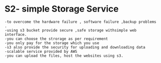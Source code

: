 # S2- simple Storage Service
	-to overcome the hardware failure , software failure ,backup problems .
	-using s3 bucket provide secure ,safe storage withsimple web interface.
	-you can choose the strorage as per requirement
	-you only pay for the storage which you use
	-s3 also provide the security for uploading and downloading data
	-scalable service provided by AWS
	-you can upload the files, host the websites using s3.
